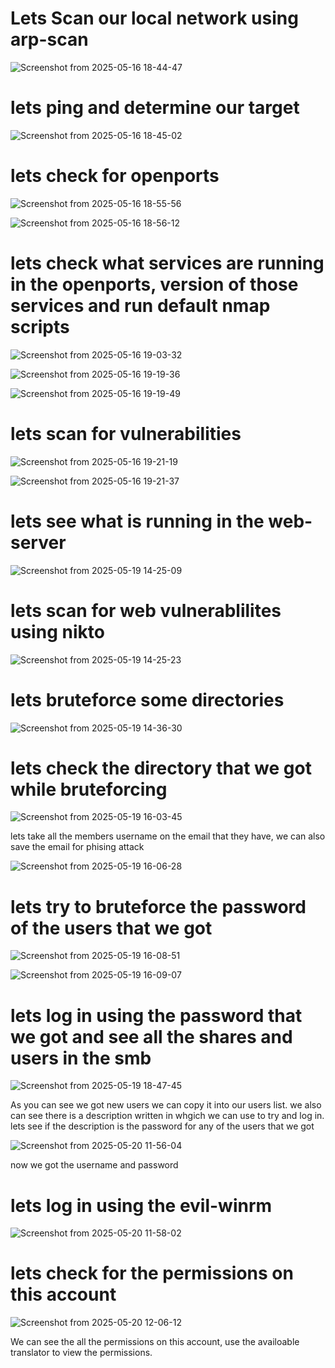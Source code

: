 # Lets Scan our local network using arp-scan

![Screenshot from 2025-05-16 18-44-47](https://github.com/user-attachments/assets/8f738f0b-fcfa-45b2-929b-d044bec5f2d6)


# lets ping and determine our target

![Screenshot from 2025-05-16 18-45-02](https://github.com/user-attachments/assets/d14caa4d-e8ef-4278-95ec-63fc8271e6c6)

# lets check for openports
![Screenshot from 2025-05-16 18-55-56](https://github.com/user-attachments/assets/20fdb8e3-6a54-44f6-a1de-d0e26169d693)

![Screenshot from 2025-05-16 18-56-12](https://github.com/user-attachments/assets/445dc343-ce1a-4902-a2c5-3e8ac626ba80)

# lets check what services are running in the openports, version of those services and run default nmap scripts

![Screenshot from 2025-05-16 19-03-32](https://github.com/user-attachments/assets/d233fbbe-939b-4fce-b7dc-81039968f1b0)

![Screenshot from 2025-05-16 19-19-36](https://github.com/user-attachments/assets/a25b66f3-3cae-413d-82b3-12c9c32be0bc)

![Screenshot from 2025-05-16 19-19-49](https://github.com/user-attachments/assets/3b9762d2-2351-4f7a-a790-233372fd9412)

# lets scan for vulnerabilities

![Screenshot from 2025-05-16 19-21-19](https://github.com/user-attachments/assets/5e661dd9-489a-4741-a7a8-bbd74f664362)

![Screenshot from 2025-05-16 19-21-37](https://github.com/user-attachments/assets/60936fd7-50f3-4c7a-964c-f7abd161fa17)

# lets see what is running in the web-server

![Screenshot from 2025-05-19 14-25-09](https://github.com/user-attachments/assets/8cfa3e9a-f6af-4dc9-966f-0e34bf074071)

# lets scan for web vulnerablilites using nikto

![Screenshot from 2025-05-19 14-25-23](https://github.com/user-attachments/assets/95a7d967-13b5-474b-b3e3-6fef2cf00f04)

# lets bruteforce some directories

![Screenshot from 2025-05-19 14-36-30](https://github.com/user-attachments/assets/a7a31f8f-db6f-49ea-b28a-f987c60bcff9)

# lets check the directory that we got while bruteforcing

![Screenshot from 2025-05-19 16-03-45](https://github.com/user-attachments/assets/c95a0560-ca34-4ec0-9724-3a75be998838)

lets take all the members username on the email that they have, we can also save the email for phising
attack

![Screenshot from 2025-05-19 16-06-28](https://github.com/user-attachments/assets/f2d1f572-4e5b-4bc3-9ccb-9cfb4a7f017e)

# lets try to bruteforce the password of the users that we got

![Screenshot from 2025-05-19 16-08-51](https://github.com/user-attachments/assets/e57bfa44-c0dc-4cdf-9df4-f37f9574db4f)

![Screenshot from 2025-05-19 16-09-07](https://github.com/user-attachments/assets/0f3e1367-b510-42ad-a569-8573739c9d91)

# lets log in using the password that we got and see all the shares and users in the smb

![Screenshot from 2025-05-19 18-47-45](https://github.com/user-attachments/assets/257cff8d-8d00-4dd8-be86-c34e4519e9f3)

As you can see we got new users we can copy it into our users list. we also can see there is a description written in
whgich we can use to try and log in.
lets see if the description is the password for any of the users that we got

![Screenshot from 2025-05-20 11-56-04](https://github.com/user-attachments/assets/1fbfc29b-d299-48b8-893d-96f09c9fbeee)

now we got the username and password

# lets log in using the evil-winrm

![Screenshot from 2025-05-20 11-58-02](https://github.com/user-attachments/assets/0f6f9ac4-1f37-42e8-a549-1d6e225932ca)

# lets check for the permissions on this account

![Screenshot from 2025-05-20 12-06-12](https://github.com/user-attachments/assets/cf660fb7-db89-457c-aeb0-ed51539b973d)

We can see the all the permissions on this account, use the availoable translator to view the permissions.


